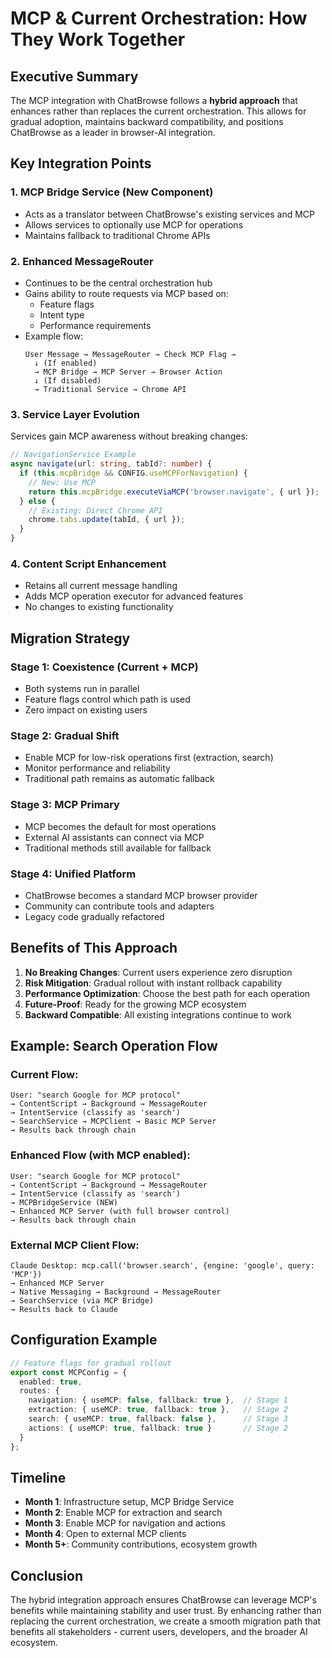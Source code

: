 # MCP & Current Orchestration: How They Work Together

## Executive Summary

The MCP integration with ChatBrowse follows a **hybrid approach** that enhances rather than replaces the current orchestration. This allows for gradual adoption, maintains backward compatibility, and positions ChatBrowse as a leader in browser-AI integration.

## Key Integration Points

### 1. **MCP Bridge Service** (New Component)
- Acts as a translator between ChatBrowse's existing services and MCP
- Allows services to optionally use MCP for operations
- Maintains fallback to traditional Chrome APIs

### 2. **Enhanced MessageRouter**
- Continues to be the central orchestration hub
- Gains ability to route requests via MCP based on:
  - Feature flags
  - Intent type
  - Performance requirements
- Example flow:
  ```
  User Message → MessageRouter → Check MCP Flag → 
    ↓ (If enabled)
    → MCP Bridge → MCP Server → Browser Action
    ↓ (If disabled)
    → Traditional Service → Chrome API
  ```

### 3. **Service Layer Evolution**
Services gain MCP awareness without breaking changes:

```typescript
// NavigationService Example
async navigate(url: string, tabId?: number) {
  if (this.mcpBridge && CONFIG.useMCPForNavigation) {
    // New: Use MCP
    return this.mcpBridge.executeViaMCP('browser.navigate', { url });
  } else {
    // Existing: Direct Chrome API
    chrome.tabs.update(tabId, { url });
  }
}
```

### 4. **Content Script Enhancement**
- Retains all current message handling
- Adds MCP operation executor for advanced features
- No changes to existing functionality

## Migration Strategy

### **Stage 1: Coexistence** (Current + MCP)
- Both systems run in parallel
- Feature flags control which path is used
- Zero impact on existing users

### **Stage 2: Gradual Shift**
- Enable MCP for low-risk operations first (extraction, search)
- Monitor performance and reliability
- Traditional path remains as automatic fallback

### **Stage 3: MCP Primary**
- MCP becomes the default for most operations
- External AI assistants can connect via MCP
- Traditional methods still available for fallback

### **Stage 4: Unified Platform**
- ChatBrowse becomes a standard MCP browser provider
- Community can contribute tools and adapters
- Legacy code gradually refactored

## Benefits of This Approach

1. **No Breaking Changes**: Current users experience zero disruption
2. **Risk Mitigation**: Gradual rollout with instant rollback capability
3. **Performance Optimization**: Choose the best path for each operation
4. **Future-Proof**: Ready for the growing MCP ecosystem
5. **Backward Compatible**: All existing integrations continue to work

## Example: Search Operation Flow

### Current Flow:
```
User: "search Google for MCP protocol"
→ ContentScript → Background → MessageRouter 
→ IntentService (classify as 'search')
→ SearchService → MCPClient → Basic MCP Server
→ Results back through chain
```

### Enhanced Flow (with MCP enabled):
```
User: "search Google for MCP protocol"
→ ContentScript → Background → MessageRouter
→ IntentService (classify as 'search')
→ MCPBridgeService (NEW)
→ Enhanced MCP Server (with full browser control)
→ Results back through chain
```

### External MCP Client Flow:
```
Claude Desktop: mcp.call('browser.search', {engine: 'google', query: 'MCP'})
→ Enhanced MCP Server
→ Native Messaging → Background → MessageRouter
→ SearchService (via MCP Bridge)
→ Results back to Claude
```

## Configuration Example

```typescript
// Feature flags for gradual rollout
export const MCPConfig = {
  enabled: true,
  routes: {
    navigation: { useMCP: false, fallback: true },  // Stage 1
    extraction: { useMCP: true, fallback: true },   // Stage 2
    search: { useMCP: true, fallback: false },      // Stage 3
    actions: { useMCP: true, fallback: true }       // Stage 2
  }
};
```

## Timeline

- **Month 1**: Infrastructure setup, MCP Bridge Service
- **Month 2**: Enable MCP for extraction and search
- **Month 3**: Enable MCP for navigation and actions
- **Month 4**: Open to external MCP clients
- **Month 5+**: Community contributions, ecosystem growth

## Conclusion

The hybrid integration approach ensures ChatBrowse can leverage MCP's benefits while maintaining stability and user trust. By enhancing rather than replacing the current orchestration, we create a smooth migration path that benefits all stakeholders - current users, developers, and the broader AI ecosystem. 